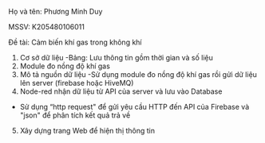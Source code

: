 Họ và tên: Phương Minh Duy

MSSV: K205480106011

Đề tài: Cảm biến khí gas trong không khí

1. Cơ sở dữ liệu
-Bảng: Lưu thông tin gồm thời gian và số liệu
2. Module đo nồng độ khí gas
3. Mô tả nguồn dữ liệu
-Sử dụng module đo nồng độ khí gas rồi gửi dữ liệu lên server (firebase hoặc HiveMQ)
4. Node-red nhận dữ liệu từ API của server và lưu vào Database
- Sử dụng “http request" để gửi yêu cầu HTTP đến API của Firebase và "json" để phân tích kết quả trả về
5. Xây dựng trang Web để hiện thị thông tin

